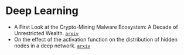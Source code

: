 # Deep Learning

- A First Look at the Crypto-Mining Malware Ecosystem: A Decade of Unrestricted Wealth. [`arxiv`](https://arxiv.org/abs/1901.00846)
- On the effect of the activation function on the distribution of hidden nodes in a deep network. [`arxiv`](https://arxiv.org/abs/1901.02104)